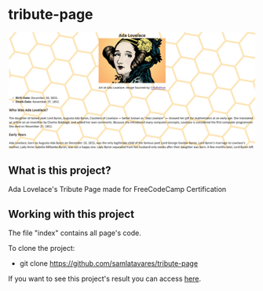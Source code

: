 # tribute-page

<img id="image" src="images/screenshot-tribute-page.jpg" alt="Screenshot of the page."></img>

## What is this project?
Ada Lovelace's Tribute Page made for FreeCodeCamp Certification

## Working with this project
The file "index" contains all page's code.

To clone the project:
- git clone https://github.com/samlatavares/tribute-page


If you want to see this project's result you can access <a href="https://samlatavares.github.io/tribute-page/" target="_blank">here</a>.
